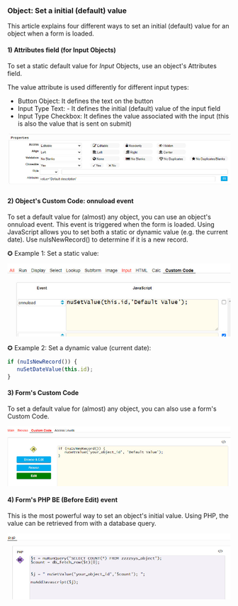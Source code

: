 ### Object: Set a initial (default) value

This article explains four different ways to set an initial (default) value for an object when a form is loaded.

#### 1) Attributes field (for Input Objects)

To set a static default value for *Input* Objects, use an object's Attributes field.

The value attribute is used differently for different input types:

- Button Object: It defines the text on the button
- Input Type Text: - It defines the initial (default) value of the input field
- Input Type Checkbox: It defines the value associated with the input (this is also the value that is sent on submit)

<p align="left">
  <img src="screenshots/default_value_attribute.jpg">
</p>


#### 2) Object's Custom Code: onnuload event

To set a default value for (almost) any object, you can use an object's onnuload event. This event is triggered when the form is loaded.
Using JavaScript allows you to set both a static or dynamic value (e.g. the current date). Use nuIsNewRecord() to determine if it is a new record.

✪ Example 1: Set a static value:

<p align="left">
  <img src="screenshots/default_value_nuonload.jpg">
</p>


✪ Example 2: Set a dynamic value (current date):

```javascript
if (nuIsNewRecord()) {
   nuSetDateValue(this.id);
}   
```

#### 3) Form's Custom Code

To set a default value for (almost) any object, you can also use a form's Custom Code.

<p align="left">
  <img src="screenshots/default_value_custom_code.jpg">
</p>


#### 4) Form's PHP BE (Before Edit) event

This is the most powerful way to set an object's initial value. Using PHP, the value can be retrieved from with a database query.

<p align="left">
  <img src="screenshots/default_value_php.jpg">
</p>





